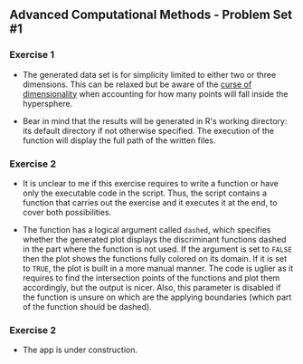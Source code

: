 ## Advanced Computational Methods - Problem Set #1

### Exercise 1

  * The generated data set is for simplicity limited to either two or three dimensions. This can be relaxed but be aware of the [curse of dimensionality](https://en.wikipedia.org/wiki/Curse_of_dimensionality) when accounting for how many points will fall inside the hypersphere.

  * Bear in mind that the results will be generated in R's working directory: its default directory if not otherwise specified. The execution of the function will display the full path of the written files.

### Exercise 2

  * It is unclear to me if this exercise requires to write a function or have only the executable code in the script. Thus, the script contains a function that carries out the exercise and it executes it at the end, to cover both possibilities.

  * The function has a logical argument called `dashed`, which specifies whether the generated plot displays the discriminant functions dashed in the part where the function is not used. If the argument is set to `FALSE` then the plot shows the functions fully colored on its domain. If it is set to `TRUE`, the plot is built in a more manual manner. The code is uglier as it requires to find the intersection points of the functions and plot them accordingly, but the output is nicer. Also, this parameter is disabled if the function is unsure on which are the applying boundaries (which part of the function should be dashed).

### Exercise 2

  * The app is under construction.
